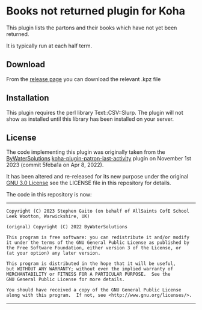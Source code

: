 # Books not returned plugin for Koha

This plugin lists the partons and their books which have not yet been returned.

It is typically run at each half term.

## Download

From the [release
page](https://github.com/bywatersolutions/koha-plugin-patron-last-activity/releases)
you can download the relevant .kpz file

## Installation

This plugin requires the perl library Text::CSV::Slurp. The plugin will
not show as installed until this library has been installed on your
server.

## License

The code implementing this plugin was originally taken from the
[ByWaterSolutions](https://github.com/bywatersolutions)
[koha-plugin-patron-last-activity](https://github.com/bywatersolutions/koha-plugin-patron-last-activity)
plugin on November 1st 2023 (commit 5feba1a on Apr 8, 2022).

It has been altered and re-released for its new purpose under the original
[GNU 3.0 License](http://www.gnu.org/licenses/) see the LICENSE file in
this repository for details.

The code in this repository is now:

---
    Copyright (C) 2023 Stephen Gaito (on behalf of AllSaints CofE School
    Leek Wootton, Warwickshire, UK)

    (orignal) Copyright (C) 2022 ByWaterSolutions

    This program is free software: you can redistribute it and/or modify
    it under the terms of the GNU General Public License as published by
    the Free Software Foundation, either version 3 of the License, or
    (at your option) any later version.

    This program is distributed in the hope that it will be useful,
    but WITHOUT ANY WARRANTY; without even the implied warranty of
    MERCHANTABILITY or FITNESS FOR A PARTICULAR PURPOSE.  See the
    GNU General Public License for more details.

    You should have received a copy of the GNU General Public License
    along with this program.  If not, see <http://www.gnu.org/licenses/>.
---
